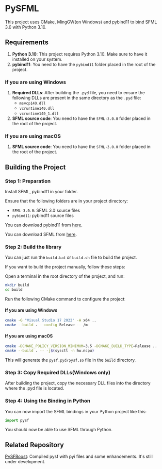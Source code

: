 # PySFML

This project uses CMake, MingGW(on Windows) and pybind11 to bind SFML 3.0 with Python 3.10.

## Requirements

1. **Python 3.10**: This project requires Python 3.10. Make sure to have it installed on your system.
2. **pybind11**: You need to have the `pybind11` folder placed in the root of the project.

### If you are using Windows
1. **Required DLLs**: After building the `.pyd` file, you need to ensure the following DLLs are present in the same directory as the `.pyd` file:
    - `msvcp140.dll`
    - `vcruntime140.dll`
    - `vcruntime140_1.dll`
2. **SFML source code**: You need to have the `SFML-3.0.0` folder placed in the root of the project.

### If you are using macOS
1. **SFML source code**: You need to have the `SFML-3.0.0` folder placed in the root of the project.

## Building the Project

### Step 1: Preparation
Install SFML, pybind11 in your folder.

Ensure that the following folders are in your project directory:

- `SFML-3.0.0`: SFML 3.0 source files
- `pybind11`: pybind11 source files

You can download pybind11 from [here](https://github.com/pybind/pybind11).

You can download SFML from [here](https://github.com/SFML/SFML/releases/tag/3.0.0#:~:text=SFML%2D3.0.0%2Dsources.zip).

### Step 2: Build the library

You can just run the `build.bat` or `build.sh` file to build the project.

If you want to build the project manually, follow these steps:

Open a terminal in the root directory of the project, and run:

```bash
mkdir build
cd build
```

Run the following CMake command to configure the project:

#### **If you are using Windows**
```bash
cmake -G "Visual Studio 17 2022" -A x64 ..
cmake --build . --config Release -- /m

```

#### **If you are using macOS**
```bash
cmake -DCMAKE_POLICY_VERSION_MINIMUM=3.5 -DCMAKE_BUILD_TYPE=Release .. --trace-expand
cmake --build . -- -j$(sysctl -n hw.ncpu)
```

This will generate the `pysf.pyd/pysf.so` file in the `build` directory.

### Step 3: Copy Required DLLs(Windows only)
After building the project, copy the necessary DLL files into the directory where the .pyd file is located.

### Step 4: Using the Binding in Python
You can now import the SFML bindings in your Python project like this:

```python
import pysf
```

You should now be able to use SFML through Python.

## Related Repository
[PySFBoost](https://github.com/JasonLeon01/PySFBoost): Compiled pysf with pyi files and some enhancements. It's still under development. 
